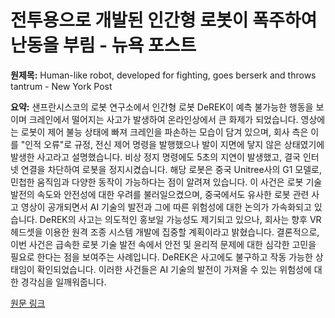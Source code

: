 # 전투용으로 개발된 인간형 로봇이 폭주하여 난동을 부림 - 뉴욕 포스트

**원제목:** Human-like robot, developed for fighting, goes berserk and throws tantrum - New York Post

**요약:** 샌프란시스코의 로봇 연구소에서 인간형 로봇 DeREK이 예측 불가능한 행동을 보이며 크레인에서 떨어지는 사고가 발생하여 온라인상에서 큰 화제가 되었습니다.  영상에는 로봇이 제어 불능 상태에 빠져 크레인을 파손하는 모습이 담겨 있으며,  회사 측은 이를 "인적 오류"로 규정,  전신 제어 명령을 발행했으나 발이 지면에 닿지 않은 상태였기에 발생한 사고라고 설명했습니다.  비상 정지 명령에도 5초의 지연이 발생했고,  결국 인터넷 연결을 차단하여 로봇을 정지시켰습니다.  해당 로봇은 중국 Unitree사의 G1 모델로,  민첩한 움직임과 다양한 동작이 가능하다는 점이 알려져 있습니다. 이 사건은 로봇 기술 발전의 속도와 안전성에 대한 우려를 불러일으켰으며,  중국에서도 유사한 로봇 관련 사고 영상이 공개되면서 AI 기술의 발전과 그에 따른 위험성에 대한 논의가 가속화되고 있습니다.  DeREK의 사고는 의도적인 홍보일 가능성도 제기되고 있으나,  회사는 향후 VR 헤드셋을 이용한 원격 조종 시스템 개발에 집중할 계획이라고 밝혔습니다.  결론적으로,  이번 사건은 급속한 로봇 기술 발전 속에서 안전 및 윤리적 문제에 대한 심각한 고민을 필요로 한다는 점을 보여주는 사례입니다.  DeREK은 사고에도 불구하고 작동 가능한 상태임이 확인되었습니다.  이러한 사건들은  AI 기술의 발전이 가져올 수 있는 위험성에 대한 경각심을 일깨워줍니다.

[원문 링크](https://nypost.com/2025/07/24/tech/human-like-robot-goes-berserk-and-throws-tantrum-at-san-francisco-robotics-lab/)
